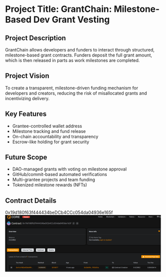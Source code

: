 # Project Title: GrantChain: Milestone-Based Dev Grant Vesting 

## Project Description 

GrantChain allows developers and funders to interact through structured, milestone-based grant contracts. Funders deposit the full grant amount, which is then released in parts as work milestones are completed.

## Project Vision

To create a transparent, milestone-driven funding mechanism for developers and creators, reducing the risk of misallocated grants and incentivizing delivery.
 
## Key Features

- Grantee-controlled wallet address
- Milestone tracking and fund release 
- On-chain accountability and transparency
- Escrow-like holding for grant security

## Future Scope

- DAO-managed grants with voting on milestone approval
- GitHub/commit-based automated verifications
- Multi-grantee projects and team funding
- Tokenized milestone rewards (NFTs)

## Contract Details
0x19d180f63f444434beDCb4CCc054da04936e165f
![alt text](image.png)  
